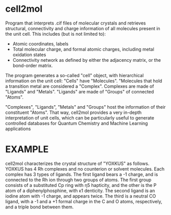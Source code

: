 # cell2mol


Program that interprets .cif files of molecular crystals and retrieves structural, connectivity and charge information of all molecules present in the unit cell. This includes (but is not limited to):

- Atomic coordinates, labels
- Total molecular charge, and formal atomic charges, including metal oxidation states
- Connectivity network as defined by either the adjacency matrix, or the bond-order matrix. 

The program generates a so-called "cell" object, with hierarchical information on the unit cell:
"Cells" have "Molecules". "Molecules that hold a transition metal are considered a "Complex". Complexes are made of "Ligands" and "Metals". "Ligands" are made of "Groups" of connected "Atoms". 

"Complexes", "Ligands", "Metals" and "Groups" host the information of their constituent "Atoms". That way, cell2mol provides a very in-depth interpretation of unit cells, which can be particularly useful to generate controlled databases for Quantum Chemistry and Machine Learning applications 

# EXAMPLE

cell2mol characterizes the crystal structure of "YOXKUS" as follows. YOXKUS has 4 Rh complexes and no counterion or solvent molecules. Each complex has 3 types of ligands. The first ligand bears a -1 charge, and is connected to the Rh ion through two groups of atoms. The first group consists of a substituted Cp ring with η5 hapticity, and the other is the P atom of a diphenylphosphine, with κ1 denticity. The second ligand is an iodine atom with -1 charge, and appears twice. The third is a neutral CO ligand, with a -1 and a +1 formal charge in the C and O atoms, respectively, and a triple bond between them.
